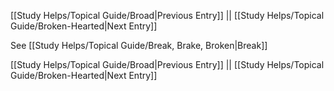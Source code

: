 [[Study Helps/Topical Guide/Broad|Previous Entry]]  ||  [[Study Helps/Topical Guide/Broken-Hearted|Next Entry]]

 See [[Study Helps/Topical Guide/Break, Brake, Broken|Break]]

[[Study Helps/Topical Guide/Broad|Previous Entry]]  ||  [[Study Helps/Topical Guide/Broken-Hearted|Next Entry]]